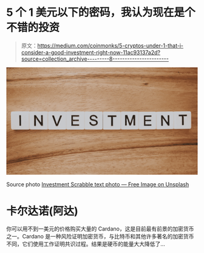 # 5 个 1 美元以下的密码，我认为现在是个不错的投资

> 原文：<https://medium.com/coinmonks/5-cryptos-under-1-that-i-consider-a-good-investment-right-now-11ac93137a2d?source=collection_archive---------8----------------------->

![](img/0b97f56cea3f63b472a89b7202a7a467.png)

Source photo [Investment Scrabble text photo — Free Image on Unsplash](https://unsplash.com/photos/OlSGcrLSYkw)

# **卡尔达诺(阿达)**

你可以用不到一美元的价格购买大量的 Cardano，这是目前最有前景的加密货币之一。Cardano 是一种风险证明加密货币，与比特币和其他许多著名的加密货币不同，它们使用工作证明共识过程。结果是硬币的能量大大降低了…